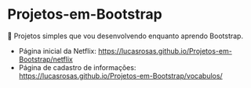 # Projetos-em-Bootstrap
🧠 Projetos simples que vou desenvolvendo enquanto aprendo Bootstrap.

- Página inicial da Netflix: <https://lucasrosas.github.io/Projetos-em-Bootstrap/netflix>
- Página de cadastro de informações: <https://lucasrosas.github.io/Projetos-em-Bootstrap/vocabulos/>

 
